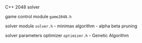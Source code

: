 C++ 2048 solver

game control module `game2048.h`

solver module `solver.h`
    - minimax algorithm
    - alpha beta pruning

solver parameters optimizer `optimizer.h`
    - Genetic Algorithm

